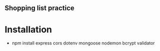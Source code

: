 ## Shopping list practice
# Installation
- npm install express cors dotenv mongoose nodemon bcrypt validator

